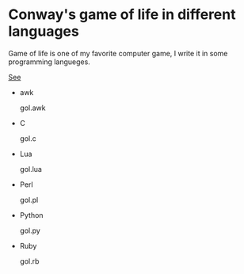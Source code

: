 Conway's game of life in different languages
====

Game of life is one of my favorite computer game, I write it in some programming langueges.

[See](http://en.wikipedia.org/wiki/Conway's_Game_of_Life)

- awk

    gol.awk

- C

    gol.c

- Lua

    gol.lua

- Perl

    gol.pl

- Python

    gol.py

- Ruby

    gol.rb

